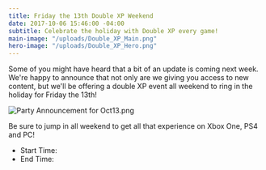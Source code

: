 ```yaml
---
title: Friday the 13th Double XP Weekend
date: 2017-10-06 15:46:00 -04:00
subtitle: Celebrate the holiday with Double XP every game!
main-image: "/uploads/Double_XP_Main.png"
hero-image: "/uploads/Double_XP_Hero.png"
---
```


Some of you might have heard that a bit of an update is coming next week. We're happy to announce that not only are we giving you access to new content, but we'll be offering a double XP event all weekend to ring in the holiday for Friday the 13th! 

![Party Announcement for Oct13.png](/uploads/Party%20Announcement%20for%20Oct13.png)

Be sure to jump in all weekend to get all that experience on Xbox One, PS4 and PC! 

* Start Time: 
* End Time:  